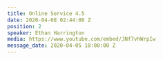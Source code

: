 ```yaml
---
title: Online Service 4.5
date: 2020-04-08 02:44:00 Z
position: 2
speaker: Ethan Harrington
media: https://www.youtube.com/embed/JNf7vhWrpIw
message_date: 2020-04-05 10:00:00 Z
---
```


